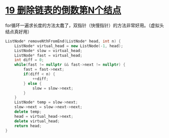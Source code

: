 # [19 删除链表的倒数第N个结点](https://leetcode.cn/problems/remove-nth-node-from-end-of-list/description/)

for循环一遍求长度的方法太蠢了，双指针（快慢指针）的方法非常好用。（虚拟头结点真好用）

```c++
ListNode* removeNthFromEnd(ListNode* head, int n) {
    ListNode* virtual_head = new ListNode(-1, head);
    ListNode* slow = virtual_head;
    ListNode* fast = virtual_head;
    int diff = 0;
    while(fast != nullptr && fast->next != nullptr) {
        fast = fast->next;
        if(diff < n) {
            ++diff;
        } else {
            slow = slow->next;
        }
    }
    ListNode* temp = slow->next;
    slow->next = slow->next->next;
    delete temp;
    head = virtual_head->next;
    delete virtual_head;
    return head;
}
```

